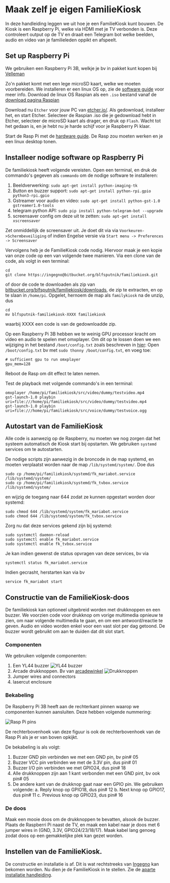 # Maak zelf je eigen FamilieKiosk 

In deze handleiding leggen we uit hoe je een FamilieKiosk kunt bouwen. De Kiosk is een Raspberry Pi, welke via HDMI met je TV verbonden is.  Deze controleert output op de TV en draait een Telegram bot welke beelden, audio en video van je familieleden oppikt en afspeelt. 

## Set up Raspberry Pi
We gebruiken een Raspberry Pi 3B, welkje je bv in pakket kunt kopen bij [Velleman](https://www.velleman.eu/products/view/?id=435866)

Zo'n pakket komt met een lege microSD kaart, welke we moeten voorbereiden. We installeren er een linux OS op, zie de [software guide](https://www.raspberrypi.org/learning/software-guide/) voor meer info. Download de linux OS Raspian als een `.iso` bestand vanaf de [download pagina Raspian](https://www.raspberrypi.org/downloads/raspbian/)

Download nu `Etcher` voor jouw PC van [etcher.io/](https://etcher.io/). Als gedownload, installeer het, en start Etcher. Selecteer de Raspian .iso die je gedownload hebt in Etcher, selecteer de microSD kaart als drager, en druk op `Flash`. Wacht tot het gedaan is, en je hebt nu je harde schijf voor je Raspberry Pi klaar.

Start de Rasp Pi met de [hardware guide](https://www.raspberrypi.org/learning/hardware-guide/). De Rasp zou moeten werken en je een linux desktop tonen. 

## Installeer nodige software op Raspberry Pi
De familiekiosk heeft volgende vereisten. Open een terminal, en druk de commando's gegeven als `commando` om de nodige software te installeren:

1. Beeldverwerking: `sudo apt-get install python-imaging-tk`
2. Button en buzzer support: `sudo apt-get install python-rpi.gpio python3-rpi.gpio`
3. Gstreamer voor audio en video: `sudo apt-get install python-gst-1.0 gstreamer1.0-tools`
4. telegram python API: `sudo pip install python-telegram-bot --upgrade`
5. screensaver config om deze uit te zetten: `sudo apt-get install xscreensaver`

Zet onmiddellijk de screensaver uit. Je doet dit via via `Voorkeuren->Schermbeveiliging` of indien Engelse versie via `Start menu -> Preferences -> Screensaver`

Vervolgens heb je de FamilieKiosk code nodig. Hiervoor maak je een kopie van onze code op een van volgende twee manieren. Via een clone van de code, als volgt in een terminal:

    cd
    git clone https://ingegno@bitbucket.org/blfsputnik/familiekiosk.git 

of door de code te downloaden als zip van [bitbucket.org/blfsputnik/familiekiosk/downloads](https://bitbucket.org/blfsputnik/familiekiosk/downloads/), de zip te extracten, en op te slaan in `/home/pi`. Opgelet, hernoem de map als `familykiosk` na de unzip, dus

    cd
    mv blfsputnik-familiekiosk-XXXX familiekiosk
    
waarbij XXXX een code is van de gedownloadde zip.

Op een Raspberry Pi 3B hebben we te weinig GPU processor kracht om video en audio te spelen met omxplayer. Om dit op te lossen doen we een wijziging in het bestand `/boot/config.txt` zoals beschreven in [hier](https://raspberrypi.stackexchange.com/questions/7716/omxplayer-doesnt-play-audio):
Open `/boot/config.txt` bv met `sudo thonny /boot/config.txt`, en voeg toe:

    # sufficient gpu to run omxplayer
    gpu_mem=128

Reboot de Rasp om dit effect te laten nemen.

Test de playback met volgende commando's in een terminal:

    omxplayer /home/pi/familiekiosk/src/video/dummy/testvideo.mp4
    gst-launch-1.0 playbin uri=file:///home/pi/familiekiosk/src/video/dummy/testvideo.mp4
    gst-launch-1.0 playbin uri=file:///home/pi/familiekiosk/src/voice/dummy/testvoice.ogg

## Autostart van de FamilieKiosk

Alle code is aanwezig op de Raspberry, nu moeten we nog zorgen dat het systeem automatisch de Kiosk start bij opstarten. We gebruiken `systemd` services om te autostarten.

De nodige scripts zijn aanwezig in de broncode in de map systemd, en moeten verplaatst worden naar de map `/lib/systemd/system/`. Doe dus

    sudo cp /home/pi/familiekiosk/systemd/fk_mariabot.service /lib/systemd/system/
    sudo cp /home/pi/familiekiosk/systemd/fk_tvbox.service /lib/systemd/system/

en wijzig de toegang naar 644 zodat ze kunnen opgestart worden door systemd:

    sudo chmod 644 /lib/systemd/system/fk_mariabot.service
    sudo chmod 644 /lib/systemd/system/fk_tvbox.service

Zorg nu dat deze services gekend zijn bij systemd:

    sudo systemctl daemon-reload
    sudo systemctl enable fk_mariabot.service
    sudo systemctl enable fk_tvbox.service

Je kan indien gewenst de status opvragen van deze services, bv via

    systemctl status fk_mariabot.service

Indien gecrasht, herstarten kan via bv

    service fk_mariabot start

## Constructie van de FamilieKiosk-doos

De familiekiosk kan optioneel uitgebreid worden met drukknoppen en een buzzer. We voorzien code voor drukknop om vorige multimedia opnieuw te zien, om naar volgende multimedia te gaan, en om een antwoord/reactie te geven. Audio en video worden enkel voor een vast slot per dag getoond. De buzzer wordt gebruikt om aan te duiden dat dit slot start.

### Componenten
We gebruiken volgende componenten:

1. Een YL44 buzzer ![YL44 buzzer](https://bitbucket.org/blfsputnik/familiekiosk/raw/master/handleiding/img/YL44.png)
2. Arcade drukknoppen. Bv van [arcadewinkel](https://www.bol.com/nl/p/arcadewinkel-concave-classic-arcade-drukknoppen-mixed/9200000079501752/) ![Drukknoppen](https://bitbucket.org/blfsputnik/familiekiosk/raw/master/handleiding/img/arcade_btns.jpg)
3. Jumper wires and connectors
4. lasercut enclosure

### Bekabeling
De Raspberry Pi 3B heeft aan de rechterkant pinnen waarop we componenten kunnen aansluiten. Deze hebben volgende nummering:

![Rasp Pi pins](https://bitbucket.org/blfsputnik/familiekiosk/raw/master/handleiding/img/RaspPi3B_pinlayout.png)

De rechterbovenhoek van deze figuur is ook de rechterbovenhoek van de Rasp Pi als je er van boven opkijkt. 

De bekabeling is als volgt: 

1. Buzzer GND pin verbinden we met een GND pin, bv pin# 05
2. Buzzer VCC pin verbinden we met de 3.3V pin, dus pin# 01
3. Buzzer I/O pin verbinden we met GPIO24, dus pin# 18
4. Alle drukknoppen zijn aan 1 kant verbonden met een GND pint, bv ook pin# 05
5. De andere kant van de drukknop gaat naar een GPIO pin. We gebruiken volgende: 
    a. Reply knop op GPIO18, dus pin# 12
    b. Next  knop op GPIO17, dus pin# 11
    c. Previous knop op GPIO23, dus pin# 16

### De doos
Maak een mooie doos om de drukknoppen te bevatten, alsook de buzzer. Plaats de Raspberri Pi naast de TV, en maak een kabel naar je doos met 6 jumper wires in (GND, 3.3V, GPIO24/23/18/17). Maak kabel lang genoeg zodat doos op een gemakkelijke plek kan gezet worden.

## Instellen van de FamilieKiosk. 

De constructie en installatie is af. Dit is wat rechtstreeks van [Ingegno](http://ingegno.be/) kan bekomen worden. Nu dien je de FamilieKiosk in te stellen. Zie de [aparte installatie handleiding](https://bitbucket.org/blfsputnik/familiekiosk/src/master/handleiding/FamilieKiosk%20Installeren.md).
